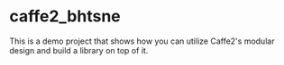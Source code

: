 # caffe2_bhtsne
This is a demo project that shows how you can utilize Caffe2's modular design and build a library on top of it.
